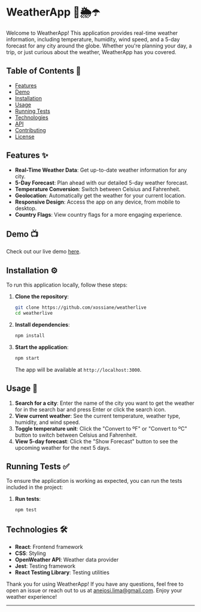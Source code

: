 # WeatherApp 🌈🌦️☂️

Welcome to WeatherApp! This application provides real-time weather information, including temperature, humidity, wind speed, and a 5-day forecast for any city around the globe. Whether you're planning your day, a trip, or just curious about the weather, WeatherApp has you covered.

## Table of Contents 📖

- [Features](#features)
- [Demo](#demo)
- [Installation](#installation)
- [Usage](#usage)
- [Running Tests](#running-tests)
- [Technologies](#technologies)
- [API](#api)
- [Contributing](#contributing)
- [License](#license)

## Features ✨

- **Real-Time Weather Data**: Get up-to-date weather information for any city.
- **5-Day Forecast**: Plan ahead with our detailed 5-day weather forecast.
- **Temperature Conversion**: Switch between Celsius and Fahrenheit.
- **Geolocation**: Automatically get the weather for your current location.
- **Responsive Design**: Access the app on any device, from mobile to desktop.
- **Country Flags**: View country flags for a more engaging experience.

## Demo 📺

Check out our live demo [here](https://weatherlive-forecast.netlify.app/).

## Installation ⚙️

To run this application locally, follow these steps:

1. **Clone the repository**:
    ```bash
    git clone https://github.com/xossiane/weatherlive
    cd weatherlive
    ```

2. **Install dependencies**:
    ```bash
    npm install
    ```

3. **Start the application**:
    ```bash
    npm start
    ```

    The app will be available at `http://localhost:3000`.

## Usage 🤹

1. **Search for a city**: Enter the name of the city you want to get the weather for in the search bar and press Enter or click the search icon.
2. **View current weather**: See the current temperature, weather type, humidity, and wind speed.
3. **Toggle temperature unit**: Click the "Convert to ºF" or "Convert to ºC" button to switch between Celsius and Fahrenheit.
4. **View 5-day forecast**: Click the "Show Forecast" button to see the upcoming weather for the next 5 days.

## Running Tests ✅

To ensure the application is working as expected, you can run the tests included in the project:

1. **Run tests**:
    ```bash
    npm test
    ```

## Technologies 🛠️

- **React**: Frontend framework
- **CSS**: Styling
- **OpenWeather API**: Weather data provider
- **Jest**: Testing framework
- **React Testing Library**: Testing utilities


Thank you for using WeatherApp! If you have any questions, feel free to open an issue or reach out to us at [anejosi.lima@gmail.com](mailto:anejosi.lima@gmail.com). Enjoy your weather experience!

---
